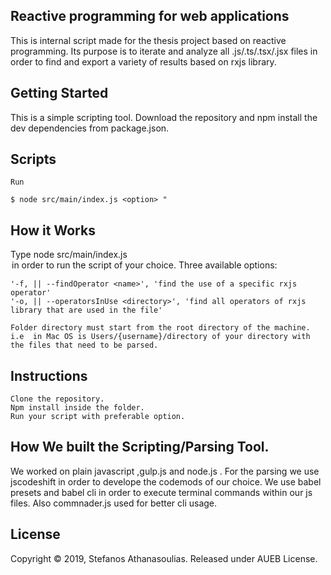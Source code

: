 ## Reactive programming for web applications

This is internal script made for the thesis project based on reactive programming. Its purpose is to iterate and analyze all .js/.ts/.tsx/.jsx files in order to find and export a variety of results based on rxjs library.

## Getting Started

This is a simple scripting tool. Download the repository and npm install the dev dependencies from package.json.

## Scripts

```
Run

$ node src/main/index.js <option> "
```

## How it Works

Type node src/main/index.js <option> in order to run the script of your choice.
Three available options:

```
'-f, || --findOperator <name>', 'find the use of a specific rxjs operator'
'-o, || --operatorsInUse <directory>', 'find all operators of rxjs library that are used in the file'

Folder directory must start from the root directory of the machine. i.e  in Mac OS is Users/{username}/directory of your directory with the files that need to be parsed.
```

## Instructions

```
Clone the repository.
Npm install inside the folder.
Run your script with preferable option.
```

## How We built the Scripting/Parsing Tool.

We worked on plain javascript ,gulp.js and node.js . For the parsing we use jscodeshift in order to develope the codemods of our choice. We use babel presets and babel cli in order to execute terminal commands within our js files. Also commnader.js used for better cli usage.

## License

Copyright © 2019, Stefanos Athanasoulias. Released under AUEB License.
